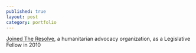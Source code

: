 ```yaml
---
published: true
layout: post
category: portfolio
---
```


[Joined The Resolve](/portfolio/resolve), a humanitarian advocacy organization, as a Legislative Fellow in 2010

<!--more-->
